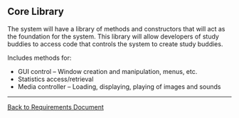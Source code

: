 ## Core Library ##

The system will have a library of methods and constructors that will act as the foundation for the system.  This library will allow developers of study buddies to access code that controls the system to create study buddies.

Includes methods for:
  * GUI control – Window creation and manipulation, menus, etc.
  * Statistics access/retrieval
  * Media controller – Loading, displaying, playing of images and sounds



---

[Back to Requirements Document](RequirementsDocumentv1.md)